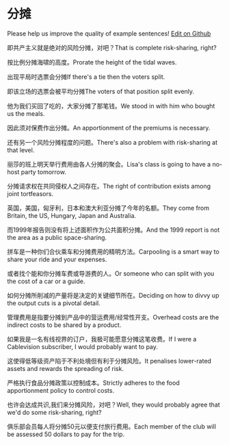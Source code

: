 # 分摊

Please help us improve the quality of example sentences! [Edit on Github](https://github.com/jiyushe/jiyu-example-sentence-source/blob/main/chinese/fentan.md)

<p><span class="chinese">即共产主义就是绝对的风险分摊，对吧？</span><span class="english">That is complete risk-sharing, right?</span></p>

<p><span class="chinese">按比例分摊海啸的高度。</span><span class="english">Prorate the height of the tidal waves.</span></p>

<p><span class="chinese">出现平局时选票会分摊</span><span class="english">If there's a tie then the voters split.</span></p>

<p><span class="chinese">即该立场的选票会被平均分摊</span><span class="english">The voters of that position split evenly.</span></p>

<p><span class="chinese">他为我们买回了吃的，大家分摊了那笔钱。</span><span class="english">We stood in with him who bought us the meals.</span></p>

<p><span class="chinese">因此须对保费作出分摊。</span><span class="english">An apportionment of the premiums is necessary.</span></p>

<p><span class="chinese">还有另一个风险分摊程度的问题。</span><span class="english">There's also a problem with risk-sharing at that level.</span></p>

<p><span class="chinese">丽莎的班上明天举行费用由各人分摊的聚会。</span><span class="english">Lisa's class is going to have a no- host party tomorrow.</span></p>

<p><span class="chinese">分摊请求权在共同侵权人之间存在。</span><span class="english">The right of contribution exists among joint tortfeasors.</span></p>

<p><span class="chinese">英国，美国，匈牙利，日本和澳大利亚分摊了今年的名额。</span><span class="english">They come from Britain, the US, Hungary, Japan and Australia.</span></p>

<p><span class="chinese">而1999年报告则没有将上述面积作为公共面积分摊。</span><span class="english">And the 1999 report is not the area as a public space-sharing.</span></p>

<p><span class="chinese">拼车是一种你们合伙乘车和分摊费用的精明方法。</span><span class="english">Carpooling is a smart way to share your ride and your expenses.</span></p>

<p><span class="chinese">或者找个能和你分摊车费或导游费的人。</span><span class="english">Or someone who can split with you the cost of a car or a guide.</span></p>

<p><span class="chinese">如何分摊所削减的产量将是决定的关键细节所在。</span><span class="english">Deciding on how to divvy up the output cuts is a pivotal detail.</span></p>

<p><span class="chinese">管理费用是指要分摊到产品中的营运费用/经常性开支。</span><span class="english">Overhead costs are the indirect costs to be shared by a product.</span></p>

<p><span class="chinese">如果我是一名有线视界的订户，我极可能愿意分摊这笔收费。</span><span class="english">If I were a Cablevision subscriber, I would probably want to pay.</span></p>

<p><span class="chinese">这使得低等级资产陷于不利处境但有利于分摊风险。</span><span class="english">It penalises lower-rated assets and rewards the spreading of risk.</span></p>

<p><span class="chinese">严格执行食品分摊政策以控制成本。</span><span class="english">Strictly adheres to the food apportionment policy to control costs.</span></p>

<p><span class="chinese">也许会达成共识,我们来分摊风险，对吧？</span><span class="english">Well, they would probably agree that we'd do some risk-sharing, right?</span></p>

<p><span class="chinese">俱乐部会员每人将分摊50元以便支付旅行费用。</span><span class="english">Each member of the club will be assessed 50 dollars to pay for the trip.</span></p>

